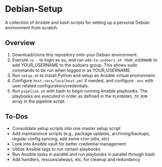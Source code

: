 # Debian-Setup
A collection of Ansible and bash scripts for setting up a personal Debian environment from scratch.
## Overview
1. Download/clone this repository onto your Debian environment. 
2. Execute `su -` to login as su, and run `add-to-sudoers.sh YOUR_USERNAME` to add YOUR_USERNAME to the sudoers group. This allows sudo commands to be run when logged in as YOUR_USERNAME.
3. Run `setup.sh` to install Python and setup an Ansible virtual environment.
4. Configure `host_vars/localhost.yml` if needed, and configure `.env` with user related configuration/credentials.
5. Run `pipeline.sh` with bash to begin running Ansible playbooks. The playbooks are executed in order as defined in the `PLAYBOOKS_TO_RUN` array in the pipeline script.

## To-Dos
- Consolidate setup scripts into one master setup script
- Add maintanence scripts (e.g., package updates, archiving/backups, regular config syncing, add some cron jobs, etc)
- Look into Ansible vault for better credential management
- Utilize Ansible tags to run certain playbooks
- Run Ansible tasks in parallel and run playbooks in parallel through bash
- Add handlers, rescues/always, etc, for cleanup and redundancy
